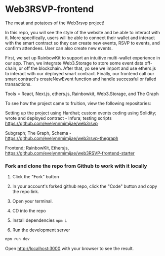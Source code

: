 # Web3RSVP-frontend

The meat and potatoes of the Web3rsvp project! 

In this repo, you will see the style of the website and be able to interact with it. 
More specifically, users will be able to connect their wallet and interact with the smart contract so they can create new events, RSVP to events, and confirm attendees. User can also create new events. 

First, we set up RainbowKit to support an intuitive multi-wallet experience in our app. Then, we integrate Web3.Storage to store some event data off-chain, or off the blockchain. After that, yo see we import and use ethers.js to interact with our deployed smart contract. Finally, our frontend call our smart contract's createNewEvent function and handle successful or failed transactions.

Tools = React, Next.js, ethers.js, Rainbowkit, Web3.Storage, and The Graph

To see how the project came to fruition, view the following repositories: 

Setting up the project using Hardhat; custom events coding using Solidity; wrote and deployed contract - Infura; testing scripts https://github.com/evelynnmimijae/web3rsvp

Subgraph; The Graph, Schema - https://github.com/evelynnmimijae/web3rsvp-thegraph

Frontend; RainbowKit, Ethersjs, https://github.com/evelynnmimijae/web3RSVP-frontend-starter

### Fork and clone the repo from Github to work with it locally

1. Click the "Fork" button

2. In your account's forked github repo, click the "Code" button and copy the repo link.

3. Open your terminal.

4. CD into the repo 

5. Install dependencies `npm i`

6. Run the development server

```bash
npm run dev
```

Open [http://localhost:3000](http://localhost:3000) with your browser to see the result.
